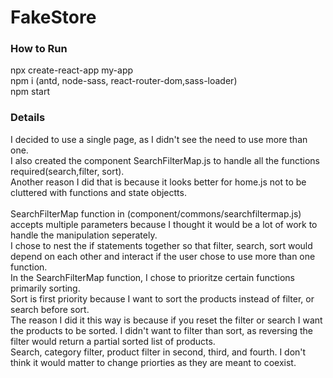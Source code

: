 # FakeStore

### How to Run
npx create-react-app my-app
</br>
npm i (antd, node-sass, react-router-dom,sass-loader)
</br>
npm start

### Details
I decided to use a single page, as I didn't see the need to use more than one. 
</br>
I also created the component SearchFilterMap.js to handle all the functions required(search,filter, sort).
</br>
Another reason I did that is because it looks better for home.js not to be cluttered with functions and state objectts.
</br>
</br>
SearchFilterMap function in (component/commons/searchfiltermap.js) accepts multiple parameters because I thought it would be a lot of work to handle the manipulation seperately. 
</br>
I chose to nest the if statements together so that filter, search, sort would depend on each other and interact if the user chose to use more than one function.
</br>
In the SearchFilterMap function, I chose to prioritze certain functions primarily sorting.
</br>
Sort is first priority because I want to sort the products instead of filter, or search before sort. 
</br>
The reason I did it this way is because if you reset the filter or search I want the products to be sorted. I didn't want to filter than sort, as reversing the filter would return a partial sorted list of products.
</br>
Search, category filter, product filter in second, third, and fourth. I don't think it would matter to change priorties as they are meant to coexist.

